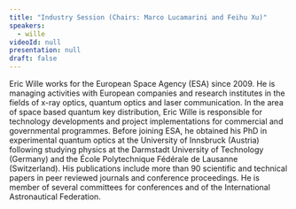 ```yaml
---
title: "Industry Session (Chairs: Marco Lucamarini and Feihu Xu)"
speakers:
  - wille
videoId: null
presentation: null
draft: false
---
```

Eric Wille works for the European Space Agency (ESA) since 2009. He is managing activities with European companies and research institutes in the fields of x-ray optics, quantum optics and laser communication. In the area of space based quantum key distribution, Eric Wille is responsible for technology developments and project implementations for commercial and governmental programmes. Before joining ESA, he obtained his PhD in experimental quantum optics at the University of Innsbruck (Austria) following studying physics at the Darmstadt University of Technology (Germany) and the École Polytechnique Fédérale de Lausanne (Switzerland). His publications include more than 90 scientific and technical papers in peer reviewed journals and conference proceedings. He is member of several committees for conferences and of the International Astronautical Federation.



<!-- fields to use above: -->
<!-- videoId: "Vfl9pPh6ipI" -->
<!-- presentation: "/slides/invited-MargaridaPereira.pdf" -->
